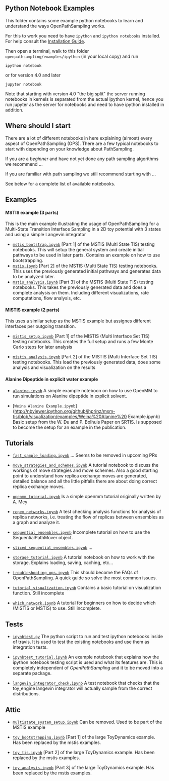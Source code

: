## Python Notebook Examples
This folder contains some example python notebooks to learn and understand the ways OpenPathSampling works.

For this to work you need to have `ipython` and `ipython notebooks` installed. For help consult the 
[Installation Guide](http://ipython.org/install.html).

Then open a terminal, walk to this folder `openpathsampling/examples/ipython` (in your local copy) and run
```
ipython notebook
```
or for version 4.0 and later
```
jupyter notebook
```
Note that starting with version 4.0 "the big split" the server running notebooks in kernels is separated from the actual ipython kernel, hence you run jupyter as the server for notebooks and need to have ipython installed in addition.

## Where should I start

There are a lot of different notebooks in here explaining (almost) every aspect of OpenPathSampling (OPS). There are a few typical notebooks to start with depending on your knowledge about PathSampling. 

If you are a _beginner_ and have not yet done any path sampling algorithms we recommend ...

If you are familiar with path sampling we still recommend starting with ...

See below for a complete list of available notebooks.

## Examples

#### MSTIS example (3 parts)

This is the main example illustrating the usage of OpenPathSampling for a Multi-State Transition Interface Sampling in a 2D toy potential with 3 states and using a simple Langevin integrator


- [`mstis_bootstrap.ipynb`](http://nbviewer.ipython.org/github/jhprinz/msm-tis/blob/visualization/examples/mstis_bootstrap.ipynb)
    [Part 1] of the MSTIS (Multi State TIS) testing notebooks. This will setup the general system and create initial pathways to be used in later parts. Contains an example on how to use bootstrapping.
- [`mstis.ipynb`](http://nbviewer.ipython.org/github/jhprinz/msm-tis/blob/visualization/examples/mstis.ipynb)
    [Part 2] of the MSTIS (Multi State TIS) testing notebooks. This uses the previously generated initial pathways and generates data to be analyzed later.
- [`mstis_analysis.ipynb`](http://nbviewer.ipython.org/github/jhprinz/msm-tis/blob/visualization/examples/mstis_analysis.ipynb)
    [Part 3] of the MSTIS (Multi State TIS) testing notebooks. This takes the previously generated data and does a complete analysis on them. Including different visualizations, rate computations, flow analysis, etc.

#### MISTIS example (2 parts)

This uses a similar setup as the MSTIS example but assignes different interfaces per outgoing transition. 

- [`mistis_setup.ipynb`](http://nbviewer.ipython.org/github/jhprinz/msm-tis/blob/visualization/examples/mistis_setup.ipynb)
    [Part 1] of the MISTIS (Multi Interface Set TIS) testing notebooks. This creates the full setup and runs a few Monte Carlo steps for later analysis

- [`mistis_analysis.ipynb`](http://nbviewer.ipython.org/github/jhprinz/msm-tis/blob/visualization/examples/mistis_analysis.ipynb)
    [Part 2] of the MISTIS (Multi Interface Set TIS) testing notebooks. This load the previously generated data, does some analysis and visualization on the results 

#### Alanine Dipeptide in explicit water example

- [`alanine.ipynb`](http://nbviewer.ipython.org/github/jhprinz/msm-tis/blob/visualization/examples/alanine.ipynb)
    A simple example noteboon on how to use OpenMM to run simulations on Alanine dipeptide in explicit solvent.

- [`Weina Alanine Example.ipynb`](http://nbviewer.ipython.org/github/jhprinz/msm-tis/blob/visualization/examples/Weina%20Alanine%20 Example.ipynb)
    Basic setup from the W. Du and P. Bolhuis Paper on SRTIS. Is supposed to become the setup for an example in the publication.

## Tutorials

- [`fast_sample_loading.ipynb`](http://nbviewer.ipython.org/github/jhprinz/msm-tis/blob/visualization/examples/fast_sample_loading.ipynb)
    ... Seems to be removed in upcoming PRs

-  [`move_strategies_and_schemes.ipynb`](http://nbviewer.ipython.org/github/jhprinz/msm-tis/blob/visualization/examples/move_strategies_and_schemes.ipynb)
    A tutorial notebook to discuss the workings of move strategies and move schemes. Also a good starting point to understand how replica exchange moves are generated, detailed balance and all the little pitfalls there are about doing correct replica exchange moves.

- [`openmm_tutorial.ipynb`](http://nbviewer.ipython.org/github/jhprinz/msm-tis/blob/visualization/examples/openmm_tutorial.ipynb)
    Is a simple openmm tutorial originally written by A. Mey 

- [`repex_networks.ipynb`](http://nbviewer.ipython.org/github/jhprinz/msm-tis/blob/visualization/examples/repex_networks.ipynb)
    A test checking analysis functions for analysis of replica networks, i.e. treating the flow of replicas between ensembles as a graph and analyze it.

- [`sequential_ensembles.ipynb`](http://nbviewer.ipython.org/github/jhprinz/msm-tis/blob/visualization/examples/sequential_ensembles.ipynb)
    Incomplete tutorial on how to use the SequentialPathMover object.

- [`sliced_sequential_ensembles.ipynb`](http://nbviewer.ipython.org/github/jhprinz/msm-tis/blob/visualization/examples/sliced_sequential_ensembles.ipynb)
    ...

- [`storage_tutorial.ipynb`](http://nbviewer.ipython.org/github/jhprinz/msm-tis/blob/visualization/examples/storage_tutorial.ipynb)
    A tutorial notebook on how to work with the storage. Explains loading, saving, caching, etc...

- [`troubleshooting_ops.ipynb`](http://nbviewer.ipython.org/github/jhprinz/msm-tis/blob/visualization/examples/troubleshooting_ops.ipynb)
    This should become the FAQs of OpenPathSampling. A quick guide so solve the most common issues.

- [`tutorial_visualization.ipynb`](http://nbviewer.ipython.org/github/jhprinz/msm-tis/blob/visualization/examples/tutorial_visualization.ipynb)
    Contains a basic tutorial on visualization function. Still incomplete

- [`which_network.ipynb`](http://nbviewer.ipython.org/github/jhprinz/msm-tis/blob/visualization/examples/which_network.ipynb)
    A tutorial for beginners on how to decide which (MISTIS or MSTIS) to use. Still incomplete.

## Tests

- [`ipynbtest.py`](http://nbviewer.ipython.org/github/jhprinz/msm-tis/blob/visualization/examples/ipynbtest.py)
    The python script to run and test ipython notebooks inside of travis. It is used to test the existing notebooks and use them as integration tests.

-  [`ipynbtest_tutorial.ipynb`](http://nbviewer.ipython.org/github/jhprinz/msm-tis/blob/visualization/examples/ipynbtest_tutorial.ipynb)
    An example notebook that explains how the ipython notebook testing script is used and what its features are. This is completely independent of _OpenPathSampling_ and it to be moved into a separate package.

- [`langevin_integrator_check.ipynb`](http://nbviewer.ipython.org/github/jhprinz/msm-tis/blob/visualization/examples/langevin_integrator_check.ipynb)
    A test notebook that checks that the toy_engine langevin integrator will actually sample from the correct distributions.

## Attic

- [`multistate_system_setup.ipynb`](http://nbviewer.ipython.org/github/jhprinz/msm-tis/blob/visualization/examples/multistate_system_setup.ipynb)
    Can be removed. Used to be part of the MSTIS example

- [`toy_bootstrapping.ipynb`](http://nbviewer.ipython.org/github/jhprinz/msm-tis/blob/visualization/examples/toy_bootstrapping.ipynb)
    [Part 1] of the large ToyDynamics example. Has been replaced by the mstis examples.

- [`toy_tis.ipynb`](http://nbviewer.ipython.org/github/jhprinz/msm-tis/blob/visualization/examples/toy_tis.ipynb)
    [Part 2] of the large ToyDynamics example. Has been replaced by the mstis examples.

- [`toy_analysis.ipynb`](http://nbviewer.ipython.org/github/jhprinz/msm-tis/blob/visualization/examples/toy_analysis.ipynb)
    [Part 3] of the large ToyDynamics example. Has been replaced by the mstis examples.


